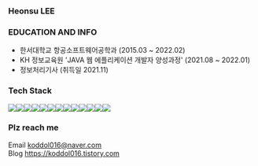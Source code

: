### Heonsu LEE

### EDUCATION AND INFO 
- 한서대학교 항공소프트웨어공학과 (2015.03 ~ 2022.02)
- KH 정보교육원 'JAVA 웹 에플리케이션 개발자 양성과정' (2021.08 ~ 2022.01)
- 정보처리기사 (취득일 2021.11)

### Tech Stack
<img src="https://img.shields.io/badge/PYTHON-green?style=for-the-badge&logo=PYTHON&logoColor=white"><img src="https://img.shields.io/badge/JAVA-007396?style=for-the-badge&logo=java&logoColor=white"><img src="https://img.shields.io/badge/Spring-6DB33F?style=for-the-badge&logo=Spring&logoColor=white"><img src="https://img.shields.io/badge/oracle-F80000?style=for-the-badge&logo=oracle&logoColor=white"><img src="https://img.shields.io/badge/javascript-F7DF1E?style=for-the-badge&logo=javascript&logoColor=black"><img src="https://img.shields.io/badge/jquery-0769AD?style=for-the-badge&logo=jquery&logoColor=white"><img src="https://img.shields.io/badge/html-E34F26?style=for-the-badge&logo=html5&logoColor=white"><img src="https://img.shields.io/badge/github-181717?style=for-the-badge&logo=github&logoColor=white"><img src="https://img.shields.io/badge/apache tomcat-F8DC75?style=for-the-badge&logo=apachetomcat&logoColor=white"><img src="https://img.shields.io/badge/JSP-blue?style=for-the-badge&logo=jsp&logoColor=white"><img src="https://img.shields.io/badge/AJAX-BF4722?style=for-the-badge&logo=ajax&logoColor=white"><img src="https://img.shields.io/badge/jQuery-6DB33F?style=for-the-badge&logo=jQuery&logoColor=white"><img src="https://img.shields.io/badge/Servlet-F80000?style=for-the-badge&logo=Servlet&logoColor=white">

### Plz reach me 
Email koddol016@naver.com <br>
Blog  https://koddol016.tistory.com
